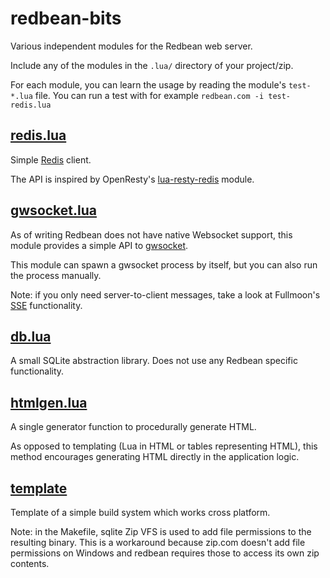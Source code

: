 # redbean-bits

Various independent modules for the Redbean web server.

Include any of the modules in the `.lua/` directory of your project/zip.

For each module, you can learn the usage by reading the module's `test-*.lua` file.
You can run a test with for example `redbean.com -i test-redis.lua`

## [redis.lua](./redis.lua)

Simple [Redis](https://redis.io/) client.

The API is inspired by OpenResty's [lua-resty-redis](https://github.com/openresty/lua-resty-redis) module.

## [gwsocket.lua](./gwsocket.lua)

As of writing Redbean does not have native Websocket support, this module provides a simple API to [gwsocket](https://gwsocket.io/).

This module can spawn a gwsocket process by itself, but you can also run the process manually.

Note: if you only need server-to-client messages, take a look at Fullmoon's [SSE](https://github.com/pkulchenko/fullmoon#htmx-sse-example) functionality.

## [db.lua](./db.lua)

A small SQLite abstraction library. Does not use any Redbean specific functionality.

## [htmlgen.lua](./htmlgen.lua)

A single generator function to procedurally generate HTML.

As opposed to templating (Lua in HTML or tables representing HTML), this method encourages generating HTML directly in the application logic.

## [template](./template/)

Template of a simple build system which works cross platform.

Note: in the Makefile, sqlite Zip VFS is used to add file permissions to the resulting binary. This is a workaround because zip.com doesn't add file permissions on Windows and redbean requires those to access its own zip contents.

